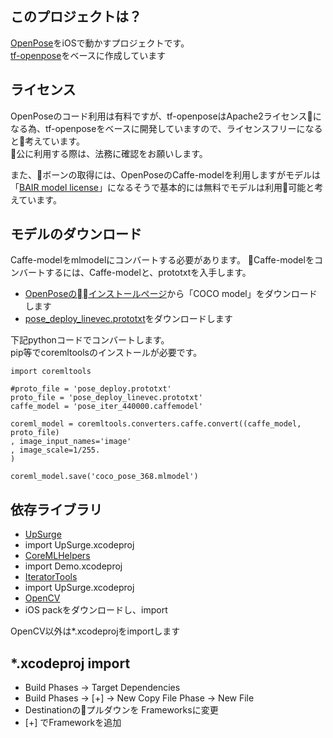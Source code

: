 ## このプロジェクトは？

[OpenPose](https://github.com/CMU-Perceptual-Computing-Lab/openpose)をiOSで動かすプロジェクトです。  
[tf-openpose](https://github.com/ildoonet/tf-openpose)をベースに作成しています

## ライセンス

OpenPoseのコード利用は有料ですが、tf-openposeはApache2ライセンスになる為、tf-openposeをベースに開発していますので、ライセンスフリーになると考えています。  
公に利用する際は、法務に確認をお願いします。  
  
また、ボーンの取得には、OpenPoseのCaffe-modelを利用しますがモデルは「[BAIR model license](https://github.com/CMU-Perceptual-Computing-Lab/openpose/blob/master/3rdparty/caffe/docs/model_zoo.md)」になるそうで基本的には無料でモデルは利用可能と考えています。  

## モデルのダウンロード

Caffe-modelをmlmodelにコンバートする必要があります。
Caffe-modelをコンバートするには、Caffe-modelと、prototxtを入手します。

* [OpenPoseのインストールページ](https://github.com/CMU-Perceptual-Computing-Lab/openpose/blob/master/doc/installation.md)から「COCO model」をダウンロードします
* [pose_deploy_linevec.prototxt](https://github.com/CMU-Perceptual-Computing-Lab/openpose/tree/master/models/pose/coco)をダウンロードします

下記pythonコードでコンバートします。  
pip等でcoremltoolsのインストールが必要です。
```
import coremltools

#proto_file = 'pose_deploy.prototxt'
proto_file = 'pose_deploy_linevec.prototxt'
caffe_model = 'pose_iter_440000.caffemodel'

coreml_model = coremltools.converters.caffe.convert((caffe_model, proto_file)
, image_input_names='image'
, image_scale=1/255.
)

coreml_model.save('coco_pose_368.mlmodel')
```

## 依存ライブラリ

* [UpSurge](https://github.com/aleph7/Upsurge)
 * import UpSurge.xcodeproj
* [CoreMLHelpers](https://github.com/hollance/CoreMLHelpers)
 * import Demo.xcodeproj
* [IteratorTools](https://github.com/mpangburn/IteratorTools)
 * import UpSurge.xcodeproj
* [OpenCV](https://opencv.org/releases.html)
 * iOS packをダウンロードし、import

OpenCV以外は*.xcodeprojをimportします  

## *.xcodeproj import

* Build Phases -> Target Dependencies
* Build Phases -> [+] -> New Copy File Phase -> New File
 * Destinationのプルダウンを Frameworksに変更
 * [+] でFrameworkを追加

